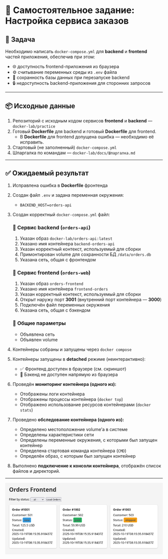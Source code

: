 # 🧩 Самостоятельное задание: Настройка сервиса заказов

## 🎯 Задача

Необходимо написать `docker-compose.yml` для **backend** и **frontend** частей приложения, обеспечив при этом:

- 🌐 доступность frontend-приложения из браузера
- ⚙️ считывание переменных среды из `.env` файла
- 💾 сохранность базы данных при перезапуске backend
- 🔒 недоступность backend-приложения для сторонних запросов

---

## 📦 Исходные данные

1. Репозиторий с исходным кодом сервисов **frontend** и **backend** — `docker-lab/practice`
2. Готовый **Dockerfile** для backend и готовый **Dockerfile** для frontend.
   - В **Dockerfile** для frontend допущена ошибка — необходимо её исправить.
3. Стартовый (не заполненный) `docker-compose.yml`
4. Шпаргалка по командам — `docker-lab/docs/Шпаргалка.md`

---

## ✅ Ожидаемый результат

1. Исправлена ошибка в **Dockerfile** фронтенда
2. Создан файл `.env` и задана переменная окружения:
   - `BACKEND_HOST=orders-api`
3. Создан корректный `docker-compose.yml` файл:

   ### 🔹 Сервис backend (`orders-api`)

   1. Указан образ `docker-lab/orders-api:latest`
   2. Указано имя контейнера `backend-orders-api`
   3. Указан корректный контекст, используемый для сборки
   4. Примонтирован volume для сохранности БД `/data/orders.db`
   5. Указана сеть, общая с фронтендом

   ### 🔹 Сервис frontend (`orders-web`)

   1. Указан образ `orders-frontend`
   2. Указано имя контейнера `frontend-orders`
   3. Указан корректный контекст, используемый для сборки
   4. Открыт наружу порт **3001** (внутренний порт контейнера — **3000**)
   5. Подключён файл переменных окружения
   6. Указана сеть, общая с бэкендом

   ### 🔹 Общие параметры

   - Объявлена сеть
   - Объявлен volume

4. Контейнеры собраны и запущены через `docker compose`
5. Контейнеры запущены в **detached** режиме (неинтерактивно):

   - ✅ Фронтенд доступен в браузере (см. скриншот)
   - 🚫 Бэкенд не доступен напрямую из браузера

6. Проведён **мониторинг контейнера (одного из):**

   - Отображены логи контейнера
   - Отображены процессы контейнера (`docker top`)
   - Отображено использование ресурсов контейнерами (`docker stats`)

7. Проведено **обследование контейнера (одного из):**

   - Определено местоположение volume’а в системе
   - Определены характеристики сети
   - Определены переменные окружения, с которыми был запущен контейнер
   - Определена стартовая команда контейнера (`CMD`)
   - Определён образ, с которым был запущен контейнер

8. Выполнено **подключение к консоли контейнера**, отображён список файлов и директорий.

---

![](images/screenshot_19102025_111553.jpg)
